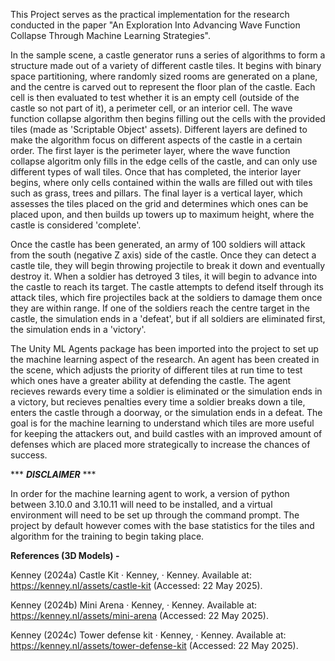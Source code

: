 This Project serves as the practical implementation for the research conducted in the paper "An Exploration Into Advancing Wave Function Collapse Through Machine Learning Strategies".

In the sample scene, a castle generator runs a series of algorithms to form a structure made out of a variety of different castle tiles. It begins with binary space partitioning, where randomly sized rooms are generated on a plane, and the centre is carved out to represent the floor plan of the castle. Each cell is then evaluated to test whether it is an empty cell (outside of the castle so not part of it), a perimeter cell, or an interior cell.
The wave function collapse algorithm then begins filling out the cells with the provided tiles (made as 'Scriptable Object' assets). Different layers are defined to make the algorithm focus on different aspects of the castle in a certain order. The first layer is the perimeter layer, where the wave function collapse algoritm only fills in the edge cells of the castle, and can only use different types of wall tiles. Once that has completed, the interior layer begins, where only cells contained within the walls are filled out with tiles such as grass, trees and pillars. The final layer is a vertical layer, which assesses the tiles placed on the grid and determines which ones can be placed upon, and then builds up towers up to maximum height, where the castle is considered 'complete'.

Once the castle has been generated, an army of 100 soldiers will attack from the south (negative Z axis) side of the castle. Once they can detect a castle tile, they will begin throwing projectile to break it down and eventually destroy it. When a soldier has detroyed 3 tiles, it will begin to advance into the castle to reach its target. The castle attempts to defend itself through its attack tiles, which fire projectiles back at the soldiers to damage them once they are within range. If one of the soldiers reach the centre target in the castle, the simulation ends in a 'defeat', but if all soldiers are eliminated first, the simulation ends in a 'victory'.

The Unity ML Agents package has been imported into the project to set up the machine learning aspect of the research. An agent has been created in the scene, which adjusts the priority of different tiles at run time to test which ones have a greater ability at defending the castle. The agent recieves rewards every time a soldier is eliminated or the simulation ends in a victory, but recieves penalties every time a soldier breaks down a tile, enters the castle through a doorway, or the simulation ends in a defeat. The goal is for the machine learning to understand which tiles are more useful for keeping the attackers out, and build castles with an improved amount of defenses which are placed more strategically to increase the chances of success.

*** *****DISCLAIMER***** ***

In order for the machine learning agent to work, a version of python between 3.10.0 and 3.10.11 will need to be installed, and a virtual environment will need to be set up through the command prompt. The project by default however comes with the base statistics for the tiles and algorithm for the training to begin taking place.

**References (3D Models) -**

Kenney (2024a) Castle Kit · Kenney, · Kenney. Available at: https://kenney.nl/assets/castle-kit (Accessed: 22 May 2025). 

Kenney (2024b) Mini Arena · Kenney, · Kenney. Available at: https://kenney.nl/assets/mini-arena (Accessed: 22 May 2025). 

Kenney (2024c) Tower defense kit · Kenney, · Kenney. Available at: https://kenney.nl/assets/tower-defense-kit (Accessed: 22 May 2025). 
